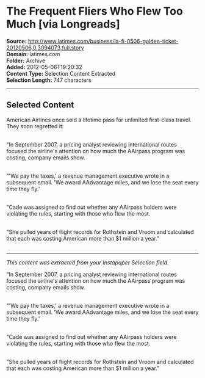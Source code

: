 # The Frequent Fliers Who Flew Too Much [via Longreads]

**Source:** http://www.latimes.com/business/la-fi-0506-golden-ticket-20120506,0,3094073,full.story  
**Domain:** latimes.com  
**Folder:** Archive  
**Added:** 2012-05-06T19:20:32  
**Content Type:** Selection Content Extracted  
**Selection Length:** 747 characters  


---

## Selected Content

American Airlines once sold a lifetime pass for unlimited first-class travel. They soon regretted it: <br /><br />

"In September 2007, a pricing analyst reviewing international routes focused the airline's attention on how much the AAirpass program was costing, company emails show.<br /><br />

"'We pay the taxes,' a revenue management executive wrote in a subsequent email. 'We award AAdvantage miles, and we lose the seat every time they fly.'<br /><br />

"Cade was assigned to find out whether any AAirpass holders were violating the rules, starting with those who flew the most.<br /><br />

"She pulled years of flight records for Rothstein and Vroom and calculated that each was costing American more than $1 million a year."<br /><br />

---

*This content was extracted from your Instapaper Selection field.*

"In September 2007, a pricing analyst reviewing international routes focused the airline's attention on how much the AAirpass program was costing, company emails show.<br /><br />

"'We pay the taxes,' a revenue management executive wrote in a subsequent email. 'We award AAdvantage miles, and we lose the seat every time they fly.'<br /><br />

"Cade was assigned to find out whether any AAirpass holders were violating the rules, starting with those who flew the most.<br /><br />

"She pulled years of flight records for Rothstein and Vroom and calculated that each was costing American more than $1 million a year."<br /><br />
